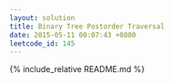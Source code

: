 ```yaml
---
layout: solution
title: Binary Tree Postorder Traversal
date: 2015-05-11 00:07:43 +0800
leetcode_id: 145
---
```

{% include_relative README.md %}
